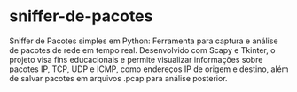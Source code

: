 # sniffer-de-pacotes
Sniffer de Pacotes simples em Python: Ferramenta para captura e análise de pacotes de rede em tempo real. Desenvolvido com Scapy e Tkinter, o projeto visa fins educacionais e permite visualizar informações sobre pacotes IP, TCP, UDP e ICMP, como endereços IP de origem e destino, além de salvar pacotes em arquivos .pcap para análise posterior.
